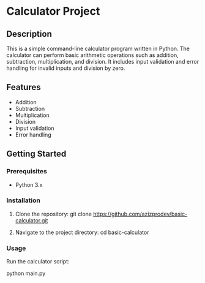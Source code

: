 # Calculator Project

## Description
This is a simple command-line calculator program written in Python. The calculator can perform basic arithmetic operations such as addition, subtraction, multiplication, and division. It includes input validation and error handling for invalid inputs and division by zero.

## Features
- Addition
- Subtraction
- Multiplication
- Division
- Input validation
- Error handling

## Getting Started

### Prerequisites
- Python 3.x

### Installation
1. Clone the repository:
    git clone https://github.com/azizprodev/basic-calculator.git

2. Navigate to the project directory:
    cd basic-calculator

### Usage
Run the calculator script:

python main.py
